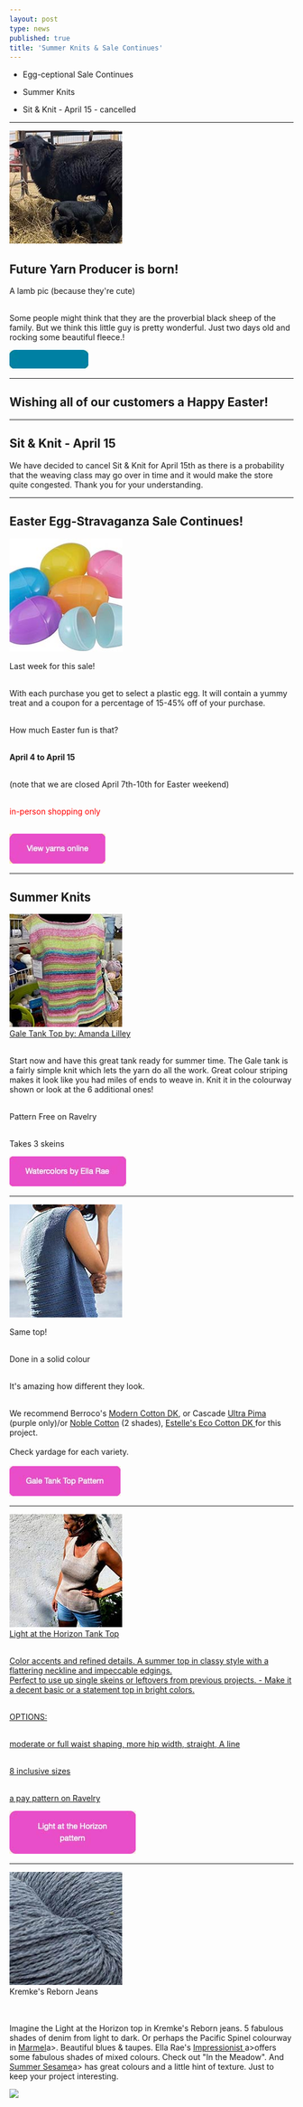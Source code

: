 ```yaml
---
layout: post
type: news
published: true
title: 'Summer Knits & Sale Continues'
---
```


- Egg-ceptional Sale Continues

- Summer Knits

- Sit & Knit - April 15 - cancelled

<hr />


<a href="https://www.woolandsilkcoshop.com"><img src="/img/lamb_pic.jpg"></a><h2>Future Yarn Producer is born!</h2>

<p>A lamb pic (because they're cute)<br /><br />

Some people might think that they are the proverbial black sheep of the family. But we think this little guy is pretty wonderful. Just two days old and rocking some beautiful fleece.!</p>
  
<p><a href="https://www.woolandsilkcoshop.com/"><img src="/img/btn_lamb_pic.jpg"></a></p>
<hr/>
<h2>Wishing all of our customers a Happy Easter!</h2>
<hr />
<h2>Sit & Knit - April 15</h2>

<p>We have decided to cancel Sit & Knit for April 15th as there is a probability that the weaving class may go over in time and it would make the store quite congested. Thank you for your understanding.</p>
<hr />
<h2>Easter Egg-Stravaganza Sale Continues!</h2>

<p><img src="/img/easter_eggs_new.jpg"> <br />


Last week for this sale!<br /><br />

With each purchase you get to select a plastic egg. It will contain a yummy treat and a coupon for a percentage of 15-45% off of your purchase.<br /><br />

How much Easter fun is that?<br /><br />

<strong>April 4 to April 15</strong><br /><br />

(note that we are closed April 7th-10th for Easter weekend)<br /><br />

<font color="#FF0000">in-person shopping only</font><br /><br />

  
  <a href="https://www.woolandsilkcoshop.com/"><img src="/img/btn_view_yarns.jpg"></a> 
<hr/>
<h2>Summer Knits</h2>
<p><a href="https://www.woolandsilkcoshop.com/products/watercolors"><img src="/img/gale_top.jpg"> <br />
  Gale Tank Top by: Amanda Lilley</a><br /><br />

Start now and have this great tank ready for summer time. The Gale tank is a fairly simple knit which lets the yarn do all the work. Great colour striping makes it look like you had miles of ends to weave in. Knit it in the colourway shown or look at the 6 additional ones!<br /><br />

Pattern Free on Ravelry<br /><br />

Takes 3 skeins</p>
<p>
  
  <a href="https://www.woolandsilkcoshop.com/products/watercolors"><img src="/img/btn_watercolors.jpg"></a> <br />
<hr/>
<p><a href="https://www.ravelry.com/patterns/library/gale-tank"><img src="/img/gale_tank_top.jpg"> </a><br />

Same top!<br /><br />

Done in a solid colour<br /><br />

It's amazing how different they look.<br /><br />

We recommend Berroco's <a href="https://www.woolandsilkcoshop.com/products/modern-cotton-dk">Modern Cotton DK</a>, or Cascade <a href="{https://www.woolandsilkcoshop.com/products/ultra-pima">Ultra Pima</a> (purple only)/or <a href="https://www.woolandsilkcoshop.com/products/noble-cotton">Noble Cotton</a> (2 shades), <a href="https://www.woolandsilkcoshop.com/products/cotton-dk">Estelle's Eco Cotton DK </a>for this project.
<br /><br />
Check yardage for each variety.<br /><br />
  <a href="https://www.ravelry.com/patterns/library/gale-tank"><img src="/img/btn_gale_tank.jpg"></a> <br />
<hr/>

<p><a href="https://www.ravelry.com/patterns/library/light-at-the-horizon"><img src="/img/horizon_tank_top.jpg"> <br />
Light at the Horizon Tank Top<br /><br>

Color accents and refined details. A summer top in classy style with a flattering neckline and impeccable edgings.<br />
Perfect to use up single skeins or leftovers from previous projects. - Make it a decent basic or a statement top in bright colors.<br /><br>

OPTIONS:<br /><br>

moderate or full waist shaping, more hip width, straight, A line<br /><br>

8 inclusive sizes<br /><br>

a pay pattern on Ravelry</p>
<p>
  
  <a href="https://www.ravelry.com/patterns/library/light-at-the-horizon"><img src="/img/btn_horizon_tank_top.jpg"></a> <br />
<hr/><p>
<a href="https://www.woolandsilkcoshop.com/products/reborn-jeans">
<img src="/img/reborn_jeans.jpg"></a><br />
Kremke's Reborn Jeans<br /><br><br />

Imagine the Light at the Horizon top in Kremke's Reborn jeans. 5 fabulous shades of denim from light to dark. Or perhaps the Pacific Spinel colourway in <a href="https://www.woolandsilkcoshop.com/products/marmel">Marmel</a>a>. Beautiful blues & taupes. Ella Rae's <a href="https://www.woolandsilkcoshop.com/products/impressionist">Impressionist </a>a>offers some fabulous shades of mixed colours. Check out "In the Meadow". And <a href="https://www.woolandsilkcoshop.com/products/summer-sesame">Summer Sesame</a>a> has great colours and a little hint of texture. Just to keep your project interesting.</p>
  
  <a href="https://www.woolandsilkcoshop.com/search?page=2&q=cotton+dk"><img src="/img/btn_cotton_dk.jpg"></a> 
